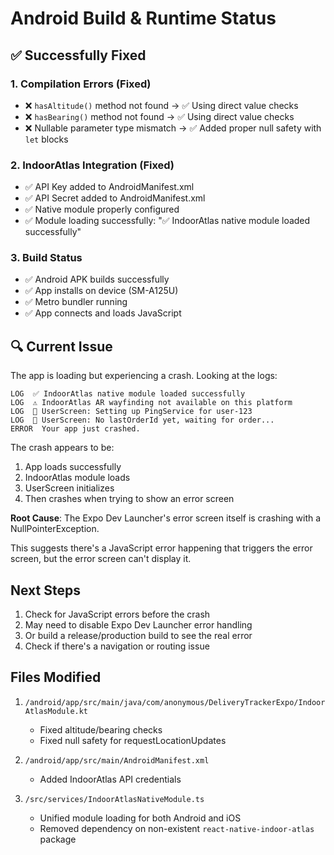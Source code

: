 # Android Build & Runtime Status

## ✅ Successfully Fixed

### 1. Compilation Errors (Fixed)
- ❌ `hasAltitude()` method not found → ✅ Using direct value checks
- ❌ `hasBearing()` method not found → ✅ Using direct value checks  
- ❌ Nullable parameter type mismatch → ✅ Added proper null safety with `let` blocks

### 2. IndoorAtlas Integration (Fixed)
- ✅ API Key added to AndroidManifest.xml
- ✅ API Secret added to AndroidManifest.xml
- ✅ Native module properly configured
- ✅ Module loading successfully: "✅ IndoorAtlas native module loaded successfully"

### 3. Build Status
- ✅ Android APK builds successfully
- ✅ App installs on device (SM-A125U)
- ✅ Metro bundler running
- ✅ App connects and loads JavaScript

## 🔍 Current Issue

The app is loading but experiencing a crash. Looking at the logs:

```
LOG  ✅ IndoorAtlas native module loaded successfully
LOG  ⚠️ IndoorAtlas AR wayfinding not available on this platform
LOG  🔔 UserScreen: Setting up PingService for user-123
LOG  🔔 UserScreen: No lastOrderId yet, waiting for order...
ERROR  Your app just crashed.
```

The crash appears to be:
1. App loads successfully
2. IndoorAtlas module loads
3. UserScreen initializes
4. Then crashes when trying to show an error screen

**Root Cause**: The Expo Dev Launcher's error screen itself is crashing with a NullPointerException.

This suggests there's a JavaScript error happening that triggers the error screen, but the error screen can't display it.

## Next Steps

1. Check for JavaScript errors before the crash
2. May need to disable Expo Dev Launcher error handling
3. Or build a release/production build to see the real error
4. Check if there's a navigation or routing issue

## Files Modified

1. `/android/app/src/main/java/com/anonymous/DeliveryTrackerExpo/IndoorAtlasModule.kt`
   - Fixed altitude/bearing checks
   - Fixed null safety for requestLocationUpdates

2. `/android/app/src/main/AndroidManifest.xml`
   - Added IndoorAtlas API credentials

3. `/src/services/IndoorAtlasNativeModule.ts`
   - Unified module loading for both Android and iOS
   - Removed dependency on non-existent `react-native-indoor-atlas` package

